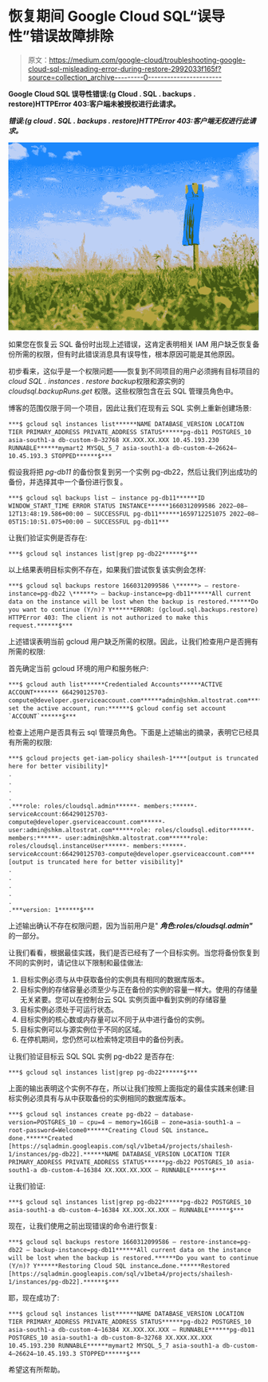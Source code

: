 # 恢复期间 Google Cloud SQL“误导性”错误故障排除

> 原文：<https://medium.com/google-cloud/troubleshooting-google-cloud-sql-misleading-error-during-restore-2992033f165f?source=collection_archive---------0----------------------->

**Google Cloud SQL 误导性错误:(g Cloud . SQL . backups . restore)HTTPError 403:客户端未被授权进行此请求。**

***错误:(g cloud . SQL . backups . restore)HTTPError 403:客户端无权进行此请求。***

![](img/e251819496f05d4f3949cdc71fa7d164.png)

如果您在恢复云 SQL 备份时出现上述错误，这肯定表明相关 IAM 用户缺乏恢复备份所需的权限，但有时此错误消息具有误导性，根本原因可能是其他原因。

初步看来，这似乎是一个权限问题——恢复到不同项目的用户必须拥有目标项目的*cloud SQL . instances . restore backup*权限和源实例的 *cloudsql.backupRuns.get* 权限。这些权限包含在云 SQL 管理员角色中。

博客的范围仅限于同一个项目，因此让我们在现有云 SQL 实例上重新创建场景:

```
***$ gcloud sql instances list******NAME DATABASE_VERSION LOCATION TIER PRIMARY_ADDRESS PRIVATE_ADDRESS STATUS******pg-db11 POSTGRES_10 asia-south1-a db-custom-8–32768 XX.XXX.XX.XXX 10.45.193.230 RUNNABLE******mymart2 MYSQL_5_7 asia-south1-a db-custom-4–26624–10.45.193.3 STOPPED******$***
```

假设我将把 *pg-db11* 的备份恢复到另一个实例 pg-db22，然后让我们列出成功的备份，并选择其中一个备份进行恢复。

```
***$ gcloud sql backups list — instance pg-db11******ID WINDOW_START_TIME ERROR STATUS INSTANCE******1660312099586 2022–08–12T13:48:19.586+00:00 — SUCCESSFUL pg-db11******1659712251075 2022–08–05T15:10:51.075+00:00 — SUCCESSFUL pg-db11***
```

让我们验证实例是否存在:

```
***$ gcloud sql instances list|grep pg-db22******$***
```

以上结果表明目标实例不存在，如果我们尝试恢复该实例会怎样:

```
***$ gcloud sql backups restore 1660312099586 \******> — restore-instance=pg-db22 \******> — backup-instance=pg-db11******All current data on the instance will be lost when the backup is restored.******Do you want to continue (Y/n)? Y******ERROR: (gcloud.sql.backups.restore) HTTPError 403: The client is not authorized to make this request.******$***
```

上述错误表明当前 gcloud 用户缺乏所需的权限。因此，让我们检查用户是否拥有所需的权限:

首先确定当前 gcloud 环境的用户和服务帐户:

```
***$ gcloud auth list******Credentialed Accounts******ACTIVE ACCOUNT******* 664290125703-compute@developer.gserviceaccount.com******admin@shkm.altostrat.com******To set the active account, run:******$ gcloud config set account `ACCOUNT`******$***
```

检查上述用户是否具有云 sql 管理员角色。下面是上述输出的摘录，表明它已经具有所需的权限:

```
***$ gcloud projects get-iam-policy shailesh-1****[output is truncated here for better visibility]*
.
.
.
.
.***role: roles/cloudsql.admin******- members:******- serviceAccount:664290125703-compute@developer.gserviceaccount.com******- user:admin@shkm.altostrat.com******role: roles/cloudsql.editor******- members:******- user:admin@shkm.altostrat.com******role: roles/cloudsql.instanceUser******- members:******- serviceAccount:664290125703-compute@developer.gserviceaccount.com****[output is truncated here for better visibility]*
.
.
.
.
.
.***version: 1******$***
```

上述输出确认不存在权限问题，因为当前用户是" ***角色:roles/cloudsql.admin"*** 的一部分。

让我们看看，根据最佳实践，我们是否已经有了一个目标实例。当您将备份恢复到不同的实例时，请记住以下限制和最佳做法:

1.  目标实例必须与从中获取备份的实例具有相同的数据库版本。
2.  目标实例的存储容量必须至少与正在备份的实例的容量一样大。使用的存储量无关紧要。您可以在控制台云 SQL 实例页面中看到实例的存储容量
3.  目标实例必须处于可运行状态。
4.  目标实例的核心数或内存量可以不同于从中进行备份的实例。
5.  目标实例可以与源实例位于不同的区域。
6.  在停机期间，您仍然可以检索特定项目中的备份列表。

让我们验证目标云 SQL SQL 实例 pg-db22 是否存在:

```
***$ gcloud sql instances list|grep pg-db22******$***
```

上面的输出表明这个实例不存在，所以让我们按照上面指定的最佳实践来创建:目标实例必须具有与从中获取备份的实例相同的数据库版本。

```
***$ gcloud sql instances create pg-db22 — database-version=POSTGRES_10 — cpu=4 — memory=16GiB — zone=asia-south1-a — root-password=Welcome0******Creating Cloud SQL instance…done.******Created [https://sqladmin.googleapis.com/sql/v1beta4/projects/shailesh-1/instances/pg-db22].******NAME DATABASE_VERSION LOCATION TIER PRIMARY_ADDRESS PRIVATE_ADDRESS STATUS******pg-db22 POSTGRES_10 asia-south1-a db-custom-4–16384 XX.XXX.XX.XXX — RUNNABLE******$***
```

让我们验证:

```
***$ gcloud sql instances list|grep pg-db22******pg-db22 POSTGRES_10 asia-south1-a db-custom-4–16384 XX.XXX.XX.XXX — RUNNABLE******$***
```

现在，让我们使用之前出现错误的命令进行恢复:

```
***$ gcloud sql backups restore 1660312099586 — restore-instance=pg-db22 — backup-instance=pg-db11******All current data on the instance will be lost when the backup is restored.******Do you want to continue (Y/n)? Y******Restoring Cloud SQL instance…done.******Restored [https://sqladmin.googleapis.com/sql/v1beta4/projects/shailesh-1/instances/pg-db22].******$***
```

耶，现在成功了:

```
***$ gcloud sql instances list******NAME DATABASE_VERSION LOCATION TIER PRIMARY_ADDRESS PRIVATE_ADDRESS STATUS******pg-db22 POSTGRES_10 asia-south1-a db-custom-4–16384 XX.XXX.XX.XXX — RUNNABLE******pg-db11 POSTGRES_10 asia-south1-a db-custom-8–32768 XX.XXX.XX.XXX 10.45.193.230 RUNNABLE******mymart2 MYSQL_5_7 asia-south1-a db-custom-4–26624–10.45.193.3 STOPPED******$***
```

希望这有所帮助。